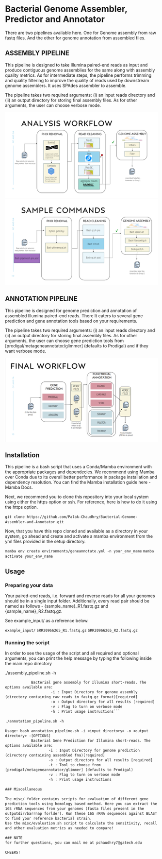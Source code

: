 # Bacterial Genome Assembler, Predictor and Annotator 

There are two pipelines available here. One for Genome assembly from raw fastq files. And the other for genome annotation from assembled files.

## ASSEMBLY PIPELINE
This pipeline is designed to take Illumina paired-end reads as input and produce contiguous genome assemblies for the same along with assembly quality metrics. As for intermediate steps, the pipeline performs trimming and quality filtering to improve the quality of reads used by downstream genome assemblers. It uses SPAdes assembler to assemble.

The pipeline takes two required arguments: (i) an input reads directory and (ii) an output directory for storing final assembly files. As for other arguments, the user can choose verbose mode.

![alt text](image.png)
![alt text](image-1.png)

## ANNOTATION PIPELINE
This pipeline is designed for genome prediction and annotation of assembled Illumina paired-end reads. There It caters to several gene prediction and gene annotation tools based on your requirements. 

The pipeline takes two required arguments: (i) an input reads directory and (ii) an output directory for storing final assembly files. As for other arguments, the user can choose gene prediction tools from [prodigal/metageneannotator/glimmer] (defaults to Prodigal) and if they want verbose mode.

![alt text](image-2.png)

## Installation
This pipeline is a bash script that uses a Conda/Mamba environment with the appropriate packages and dependecies. We recommend using Mamba over Conda due to its overall better performance in package installation and dependency resolution. You can find the Mamba installation guide here - Mamba Docs.

Next, we recommend you to clone this repository into your local system using either the https option or ssh. For reference, here is how to do it using the https option.

`git clone https://github.com/Palak-Chaudhry/Bacterial-Genome-Assembler-and-Annotator.git`

Now, that you have this repo cloned and available as a directory in your system, go ahead and create and activate a mamba environment from the yml files provided in the setup directory.

`mamba env create environments/geneannotate.yml -n your_env_name`
`mamba activate your_env_name`

## Usage
### Preparing your data

Your paired-end reads, i.e. forward and reverse reads for all your genomes should be in a single input folder. Additionally, every read pair should be named as follows - {sample_name}_R1.fastq.gz and {sample_name}_R2.fastq.gz.

See example_input/ as a reference below.

`example_input/`
     `SRR20966265_R1.fastq.gz`
     `SRR20966265_R2.fastq.gz`

### Running the script

In order to see the usage of the script and all required and optional arguments, you can print the help message by typing the following inside the main repo directory

./assembly_pipeline.sh -h

```Usage: bash assembly_pipeline.sh -i <input directory> -o <output directory> -[OPTIONS]
            Bacterial gene assembly for Illumina short-reads. The options available are:
                     -i : Input Directory for genome assembly (directory containing raw reads in fastq.gz format)[required]
                     -o : Output directory for all results [required]
                     -v : Flag to turn on verbose mode
                     -h : Print usage instructions```

./annotation_pipeline.sh -h

Usage: bash annotation_pipeline.sh -i <input directory> -o <output directory> -[OPTIONS]
            Bacterial Gene Prediction for Illumina short-reads. The options available are:
                    -i : Input Directory for genome prediction (directory containing assembled fna)[required]
                    -o : Output directory for all results [required]
                    -t : Tool to choose from [prodigal/metageneannotator/glimmer] (defaults to Prodigal)
                    -v : Flag to turn on verbose mode
                    -h : Print usage instructions

### Miscellaneous

The misc/ folder contains scripts for evaluation of different gene prediction tools using homology based method. Here you can extract the 16S rRNA sequences from your genomes (fasta files present in the outputdir/barrnap forlder). Run these 16S rRNA sequences against BLAST to find your reference bacterial strain. 
Use the misc/evaluation.sh script to calculate the sensitivity, recall and other evaluation metrics as needed to compare!

### NOTE
for further questions, you can mail me at pchaudhry7@gatech.edu

CHEERS!